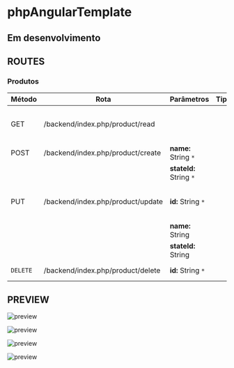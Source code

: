 # phpAngularTemplate
## Em desenvolvimento

## ROUTES 

### Produtos
| Método | Rota | Parâmetros | Tipo  | Descrição
| ------ | ------ | ------ | ------ |------ |
| GET | /backend/index.php/product/read |  |        | Retorna todos produtos criados. 
| POST | /backend/index.php/product/create |**name:** String `*` | |         | Cria um novo produto. 
| |  | **stateId:** String `*`             |         |
| PUT | /backend/index.php/product/update  |**id:** String `*` | |Altera informações de um produto.         |  
|  | | **name:** String |
|  |  | **stateId:** String |
| `DELETE` |  /backend/index.php/product/delete  | **id:** String `*` | |Deleta um produto.

## PREVIEW

![preview](https://github.com/joseEstudos/phpAngularTemplate/blob/f5d6d158823b8c5c1969b0231444ff3e091ca4b5/summary/prints/produtos.png)

![preview](https://github.com/joseEstudos/phpAngularTemplate/blob/f5d6d158823b8c5c1969b0231444ff3e091ca4b5/summary/prints/novoProduto.png)

![preview](https://github.com/joseEstudos/phpAngularTemplate/blob/f5d6d158823b8c5c1969b0231444ff3e091ca4b5/summary/prints/excluirProduto.png)

![preview](https://github.com/joseEstudos/phpAngularTemplate/blob/f5d6d158823b8c5c1969b0231444ff3e091ca4b5/summary/prints/editarProduto.png)
